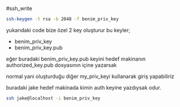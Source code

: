 #ssh_write

```bash  
ssh-keygen -t rsa -b 2048 -f benim_priv_key
```
yukarıdaki code  bize özel 2 key oluşturur bu keyler;

- benim_priv_key
- benim_priv_key.pub

eğer buradaki benim_priv_key.pub  keyini hedef makinanın authorized_key.pub dosyasının içine yazarsak


normal yani oluşturduğu diğer my_priv_keyi kullanarak giriş yapabiliriz

buradaki jake hedef makinada kimin auth keyine yazdıysak odur.
```bash  
ssh jake@localhost -i benim_priv_key
```
